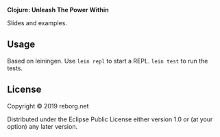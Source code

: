 **Clojure: Unleash The Power Within**

Slides and examples.

## Usage

Based on leiningen. Use `lein repl` to start a REPL. `lein test` to run the tests.

## License

Copyright © 2019 reborg.net

Distributed under the Eclipse Public License either version 1.0 or (at
your option) any later version.
